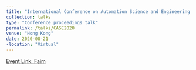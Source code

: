 ```yaml
---
title: "International Conference on Automation Science and Engineering (CASE) "
collection: talks
type: "Conference proceedings talk"
permalink: /talks/CASE2020
venue: "Hong Kong"
date: 2020-08-21
-location: "Virtual"
---
```


[Event Link: Faim](https://www.imse.hku.hk/case2020/index.html)
